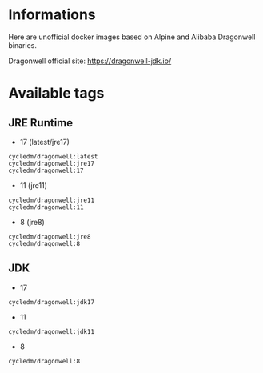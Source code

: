 # Informations
Here are unofficial docker images based on Alpine and Alibaba Dragonwell binaries.

Dragonwell official site: https://dragonwell-jdk.io/

# Available tags
## JRE Runtime
- 17 (latest/jre17)
```
cycledm/dragonwell:latest
cycledm/dragonwell:jre17
cycledm/dragonwell:17
```

- 11 (jre11)
```
cycledm/dragonwell:jre11
cycledm/dragonwell:11
```

-  8 (jre8)
```
cycledm/dragonwell:jre8
cycledm/dragonwell:8
```

## JDK
- 17
```
cycledm/dragonwell:jdk17
```

- 11
```
cycledm/dragonwell:jdk11
```

- 8
```
cycledm/dragonwell:8
```
